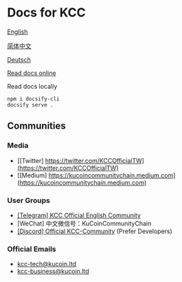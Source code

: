 # Docs for KCC

[English](en-us.md)

[简体中文](zh-cn.md)

[Deutsch](de-de.md)

[Read docs online](https://kucoin-community-chain.github.io/kcc-docs/#/)

Read docs locally
```
npm i docsify-cli
docsify serve .
```

## Communities

### Media
- [[Twitter] https://twitter.com/KCCOfficialTW](https://twitter.com/KCCOfficialTW)
- [[Medium] https://kucoincommunitychain.medium.com](https://kucoincommunitychain.medium.com)

### User Groups
- [[Telegram] KCC Official English Community](https://t.me/KCCOfficialEnglishCommunity)
- [WeChat] 中文微信号：KuCoinCommunityChain
- [[Discord] Official KCC-Community](https://discord.gg/H5ucJydSyd) (Prefer Developers)

### Official Emails
- [kcc-tech@kucoin.ltd](kcc-tech@kucoin.ltd)
- [kcc-business@kucoin.ltd](kcc-business@kucoin.ltd)
